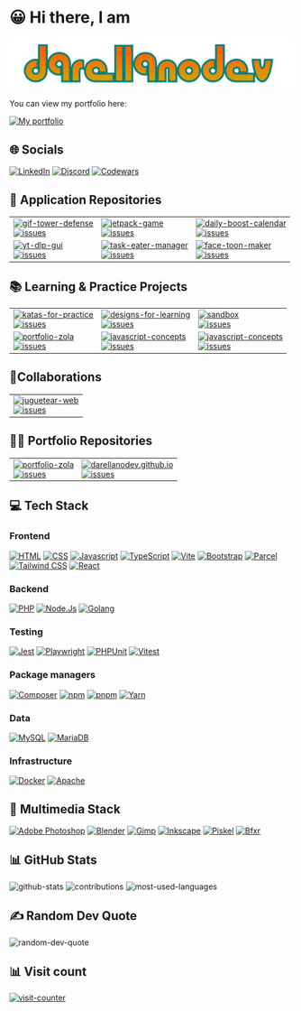 # 😀 Hi there, I am

![Darellanodev logo](https://github.com/darellanodev/darellanodev.github.io/blob/main/img/darellanodev_logo.svg?raw=true)

You can view my portfolio here:

[![My portfolio](https://img.shields.io/badge/My%20portfolio-%230077B5.svg)](https://darellanodev.github.io/)

## 🌐 Socials

[![LinkedIn](https://img.shields.io/badge/LinkedIn-%230077B5.svg?logo=linkedin&logoColor=white)](https://www.linkedin.com/in/darellanoaliaga/)
[![Discord](https://img.shields.io/badge/Discord-%235865F2.svg?logo=discord&logoColor=white)](https://discord.gg/CnqcGBC3)
[![Codewars](https://www.codewars.com/users/darellanodev/badges/micro)](https://www.codewars.com/r/4ZzcAQ)

## 🚀 Application Repositories

<div>
    <table>
        <tr>
            <td>
                <a href="https://github.com/darellanodev/gif-tower-defense">
                    <img src="https://img.shields.io/badge/gif--tower--defense-0078D7.svg?logo=github&logoColor=white&style=flat" alt="gif-tower-defense">
                </a>
                <br>
                <a href="https://github.com/darellanodev/gif-tower-defense/issues">
                    <img src="https://img.shields.io/github/issues-raw/darellanodev/gif-tower-defense.svg?style=flat&logo=github&logoColor=white" alt="issues">
                </a>
            </td>
            <td>
                <a href="https://github.com/darellanodev/jetpack-game">
                    <img src="https://img.shields.io/badge/jetpack--game-0078D7.svg?logo=github&logoColor=white&style=flat" alt="jetpack-game">
                </a>
                <br>
                <a href="https://github.com/darellanodev/jetpack-game/issues">
                    <img src="https://img.shields.io/github/issues-raw/darellanodev/jetpack-game.svg?style=flat&logo=github&logoColor=white" alt="issues">
                </a>
            </td>
            <td>
                <a href="https://github.com/darellanodev/daily-boost-calendar">
                    <img src="https://img.shields.io/badge/daily--boost--calendar-0078D7.svg?logo=github&logoColor=white&style=flat" alt="daily-boost-calendar">
                </a>
                <br>
                <a href="https://github.com/darellanodev/daily-boost-calendar/issues">
                    <img src="https://img.shields.io/github/issues-raw/darellanodev/daily-boost-calendar.svg?style=flat&logo=github&logoColor=white" alt="issues">
                </a>
            </td>
        </tr>
        <tr>
            <td>
                <a href="https://github.com/darellanodev/yt-dlp-gui">
                    <img src="https://img.shields.io/badge/yt--dlp--gui-0078D7.svg?logo=github&logoColor=white&style=flat" alt="yt-dlp-gui">
                </a>
                <br>
                <a href="https://github.com/darellanodev/yt-dlp-gui/issues">
                    <img src="https://img.shields.io/github/issues-raw/darellanodev/yt-dlp-gui.svg?style=flat&logo=github&logoColor=white" alt="issues">
                </a>
            </td>
            <td>
                <a href="https://github.com/darellanodev/task-eater-manager">
                    <img src="https://img.shields.io/badge/task--eater--manager-0078D7.svg?logo=github&logoColor=white&style=flat" alt="task-eater-manager">
                </a>
                <br>
                <a href="https://github.com/darellanodev/task-eater-manager/issues">
                    <img src="https://img.shields.io/github/issues-raw/darellanodev/task-eater-manager.svg?style=flat&logo=github&logoColor=white" alt="issues">
                </a>
            </td>
            <td>
                <a href="https://github.com/darellanodev/face-toon-maker">
                    <img src="https://img.shields.io/badge/face--toon--maker-0078D7.svg?logo=github&logoColor=white&style=flat" alt="face-toon-maker">
                </a>
                <br>
                <a href="https://github.com/darellanodev/face-toon-maker/issues">
                    <img src="https://img.shields.io/github/issues-raw/darellanodev/face-toon-maker.svg?style=flat&logo=github&logoColor=white" alt="issues">
                </a>
            </td>
        </tr>
    </table>
</div>

## 📚 Learning & Practice Projects

<div>
    <table>
        <tr>
            <td>
                <a href="https://github.com/darellanodev/katas-for-practice">
                    <img src="https://img.shields.io/badge/katas--for--practice-0078D7.svg?logo=github&logoColor=white&style=flat" alt="katas-for-practice">
                </a>
                <br>
                <a href="https://github.com/darellanodev/katas-for-practice/issues">
                    <img src="https://img.shields.io/github/issues-raw/darellanodev/katas-for-practice.svg?style=flat&logo=github&logoColor=white" alt="issues">
                </a>
            </td>
            <td>
                <a href="https://github.com/darellanodev/designs-for-learning">
                    <img src="https://img.shields.io/badge/designs--for--learning-0078D7.svg?logo=github&logoColor=white&style=flat" alt="designs-for-learning">
                </a>
                <br>
                <a href="https://github.com/darellanodev/designs-for-learning/issues">
                    <img src="https://img.shields.io/github/issues-raw/darellanodev/designs-for-learning.svg?style=flat&logo=github&logoColor=white" alt="issues">
                </a>
            </td>
            <td>
                <a href="https://github.com/darellanodev/sandbox">
                    <img src="https://img.shields.io/badge/sandbox-0078D7.svg?logo=github&logoColor=white&style=flat" alt="sandbox">
                </a>
                <br>
                <a href="https://github.com/darellanodev/sandbox/issues">
                    <img src="https://img.shields.io/github/issues-raw/darellanodev/sandbox.svg?style=flat&logo=github&logoColor=white" alt="issues">
                </a>
            </td>
        </tr>
        <tr>
            <td>
                <a href="https://github.com/darellanodev/typescript-patterns">
                    <img src="https://img.shields.io/badge/typescript--patterns-0078D7.svg?logo=github&logoColor=white&style=flat" alt="portfolio-zola">
                </a>
                <br>
                <a href="https://github.com/darellanodev/typescript-patterns/issues">
                    <img src="https://img.shields.io/github/issues-raw/darellanodev/typescript-patterns.svg?style=flat&logo=github&logoColor=white" alt="issues">
                </a>
            </td>
            <td>
                <a href="https://github.com/darellanodev/javascript-concepts">
                    <img src="https://img.shields.io/badge/javascript--concepts-0078D7.svg?logo=github&logoColor=white&style=flat" alt="javascript-concepts">
                </a>
                <br>
                <a href="https://github.com/darellanodev/javascript-concepts/issues">
                    <img src="https://img.shields.io/github/issues-raw/darellanodev/javascript-concepts.svg?style=flat&logo=github&logoColor=white" alt="issues">
                </a>
            </td>
            <td>
                <a href="https://github.com/darellanodev/refactoring-practice">
                    <img src="https://img.shields.io/badge/refactoring--practice-0078D7.svg?logo=github&logoColor=white&style=flat" alt="javascript-concepts">
                </a>
                <br>
                <a href="https://github.com/darellanodev/refactoring-practice/issues">
                    <img src="https://img.shields.io/github/issues-raw/darellanodev/refactoring-practice.svg?style=flat&logo=github&logoColor=white" alt="issues">
                </a>
            </td>
        </tr>
    </table>
</div>

## 🤝Collaborations

<div>
  <table>
    <tr>
      <td>
        <a href="https://github.com/darellanodev/juguetear-web">
          <img src="https://img.shields.io/badge/juguetear--web-0078D7.svg?logo=github&logoColor=white&style=flat" alt="juguetear-web">
        </a>
        <br>
        <a href="https://github.com/darellanodev/juguetear-web/issues">
          <img src="https://img.shields.io/github/issues-raw/darellanodev/juguetear-web.svg?style=flat&logo=github&logoColor=white" alt="issues">
        </a>
      </td>
    </tr>
  </table>
</div>

## 👨‍💻 Portfolio Repositories

<div>
    <table>
        <tr>
            <td>
                <a href="https://github.com/darellanodev/portfolio-zola">
                    <img src="https://img.shields.io/badge/portfolio--zola-0078D7.svg?logo=github&logoColor=white&style=flat" alt="portfolio-zola">
                </a>
                <br>
                <a href="https://github.com/darellanodev/portfolio-zola/issues">
                    <img src="https://img.shields.io/github/issues-raw/darellanodev/portfolio-zola.svg?style=flat&logo=github&logoColor=white" alt="issues">
                </a>
            </td>
            <td>
                <a href="https://github.com/darellanodev/darellanodev.github.io">
                    <img src="https://img.shields.io/badge/darellanodev.github.io-0078D7.svg?logo=github&logoColor=white&style=flat" alt="darellanodev.github.io">
                </a>
                <br>
                <a href="https://github.com/darellanodev/darellanodev.github.io/issues">
                    <img src="https://img.shields.io/github/issues-raw/darellanodev/darellanodev.github.io.svg?style=flat&logo=github&logoColor=white" alt="issues">
                </a>
            </td>
        </tr>
    </table>
</div>

## 💻 Tech Stack

### Frontend
[![HTML](https://img.shields.io/badge/HTML-E34F26?style=flat&logo=html5&logoColor=white)](https://github.com/darellanodev)
[![CSS](https://img.shields.io/badge/CSS-1572B6?style=flat&logo=css3&logoColor=white)](https://github.com/darellanodev)
[![Javascript](https://img.shields.io/badge/javascript-%23323330.svg?logo=javascript&logoColor=%23F7DF1E&style=flat)](https://github.com/darellanodev)
[![TypeScript](https://img.shields.io/badge/typescript-%23007ACC.svg?style=for-the-badge&logo=typescript&logoColor=white&style=flat)](https://github.com/darellanodev)
[![Vite](https://img.shields.io/badge/Vite-646CFF?logo=vite&logoColor=fff&style=flat)](https://github.com/darellanodev)
[![Bootstrap](https://img.shields.io/badge/bootstrap-%23563D7C.svg?logo=bootstrap&logoColor=white&style=flat)](https://github.com/darellanodev)
[![Parcel](https://img.shields.io/badge/Parcel-21374b?style=flat&logo=parcel&logoColor=white)](https://parceljs.org/)
[![Tailwind CSS](https://img.shields.io/badge/Tailwind%20CSS-06B6D4?logo=tailwindcss&logoColor=fff&style=flat)](https://github.com/darellanodev)
[![React](https://img.shields.io/badge/React-20232A?logo=react&logoColor=61DAFB&style=flat)](https://github.com/darellanodev)

### Backend

[![PHP](https://img.shields.io/badge/php-%23777BB4.svg?logo=php&logoColor=white&style=flat)](https://github.com/darellanodev)
[![Node.Js](https://img.shields.io/badge/Node.js-339933.svg?logo=nodedotjs&logoColor=white&style=flat)](https://github.com/darellanodev)
[![Golang](https://img.shields.io/badge/Golang-blue?style=for-the-badge&logo=go&logoColor=white&style=flat)](https://github.com/darellanodev)

### Testing

[![Jest](https://img.shields.io/badge/Jest-C21325?style=flat&logo=jest&logoColor=white)](https://jestjs.io)
[![Playwright](https://img.shields.io/badge/Playwright-333333?style=flat&logo=playwright&logoColor=white)](https://playwright.dev)
[![PHPUnit](https://img.shields.io/badge/PHPUnit-003b5c?style=flat&logo=phpunit&logoColor=white)](https://phpunit.de)
[![Vitest](https://img.shields.io/badge/vitest-%23646CFF.svg?style=flat&logo=vitest&logoColor=white)](https://vitest.dev)

### Package managers

[![Composer](https://img.shields.io/badge/Composer-885630?logo=composer&logoColor=fff&style=flat)](https://github.com/darellanodev)
[![npm](https://img.shields.io/badge/npm-CB3837?logo=npm&logoColor=fff&style=flat)](https://github.com/darellanodev)
[![pnpm](https://img.shields.io/badge/pnpm-F69220?logo=pnpm&logoColor=fff&style=flat)](https://github.com/darellanodev)
[![Yarn](https://img.shields.io/badge/yarn-%232C8EBB.svg?logo=yarn&logoColor=white&style=flat)](https://github.com/darellanodev)

### Data

[![MySQL](https://img.shields.io/badge/mysql-%2300f.svg?logo=mysql&logoColor=white&style=flat)](https://github.com/darellanodev)
[![MariaDB](https://img.shields.io/badge/MariaDB-003545?logo=mariadb&logoColor=white&style=flat)](https://github.com/darellanodev)

### Infrastructure

[![Docker](https://img.shields.io/badge/docker-%230db7ed.svg?logo=docker&logoColor=white&style=flat)](https://github.com/darellanodev)
[![Apache](https://img.shields.io/badge/apache-%23D42029.svg?logo=apache&logoColor=white&style=flat)](https://github.com/darellanodev)

## 🎨 Multimedia Stack

[![Adobe Photoshop](https://img.shields.io/badge/adobe%20photoshop-%2331A8FF.svg?style=for-the-badge&logo=adobe%20photoshop&logoColor=white&style=flat)](https://github.com/darellanodev)
[![Blender](https://img.shields.io/badge/blender-%23F5792A.svg?style=for-the-badge&logo=blender&logoColor=white&style=flat)](https://github.com/darellanodev)
[![Gimp](https://img.shields.io/badge/Gimp-657D8B?style=for-the-badge&logo=gimp&logoColor=FFFFFF&style=flat)](https://github.com/darellanodev)
[![Inkscape](https://img.shields.io/badge/Inkscape-e0e0e0?style=for-the-badge&logo=inkscape&logoColor=080A13&style=flat)](https://github.com/darellanodev)
[![Piskel](https://img.shields.io/badge/Piskel-blue?style=for-the-badge&style=flat)](https://github.com/darellanodev)
[![Bfxr](https://img.shields.io/badge/Bfxr-orange?style=for-the-badge&style=flat)](https://github.com/darellanodev)

## 📊 GitHub Stats

![github-stats](https://github-readme-stats.vercel.app/api?username=darellanodev&theme=dark&hide_border=false&include_all_commits=true&count_private=true)
![contributions](https://github-readme-streak-stats.herokuapp.com/?user=darellanodev&theme=dark&hide_border=false)
![most-used-languages](https://github-readme-stats.vercel.app/api/top-langs/?username=darellanodev&theme=dark&hide_border=false&include_all_commits=true&count_private=true&layout=compact)

## ✍️ Random Dev Quote

![random-dev-quote](https://quotes-github-readme.vercel.app/api?type=horizontal&theme=radical)

## 📊 Visit count

[![visit-counter](https://visitcount.itsvg.in/api?id=darellanodev&icon=0&color=0)](https://visitcount.itsvg.in)
